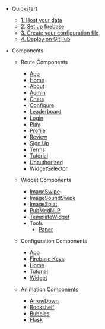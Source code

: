 * Quickstart

  * [1. Host your data](Setup/DataPrep)
  * [2. Set up firebase](Setup/Firebase)
  * [3. Create your configuration file](Setup/Config)
  * [4. Deploy on GitHub](Setup/Deploy)

* Components

  * Route Components

    * [App](RouteComponents/App)
    * [Home](RouteComponents/Home)
    * [About](RouteComponents/Home)
    * [Admin](RouteComponents/Admin)
    * [Chats](RouteComponents/Chats)
    * [Configure](RouteComponents/Configure)
    * [Leaderboard](RouteComponents/Leaderboard)
    * [Login](RouteComponents/Login)
    * [Play](RouteComponents/Play)
    * [Profile](RouteComponents/Profile)
    * [Review](RouteComponents/Review)
    * [Sign Up](RouteComponents/SignUp)
    * [Terms](RouteComponents/Terms)
    * [Tutorial](RouteComponents/Tutorial)
    * [Unauthorized](RouteComponents/Unauthorized)
    * [WidgetSelector](RouteComponents/WidgetSelector)

  * Widget Components

    * [ImageSwipe](WidgetComponents/ImageSwipe)
    * [ImageSoundSwipe](WidgetComponents/ImageSoundSwipe)
    * [ImageSplat](WidgetComponents/ImageSplat)
    * [PubMedNLP](WidgetComponents/PubMedNLP)
    * [TemplateWidget](WidgetComponents/TemplateWidget)
    * Tools
      * [Paper](WidgetComponents/Tools/Paper)

  * Configuration Components

    * [App](ConfigurationComponents/App)  
    * [Firebase Keys](ConfigurationComponents/FirebaseKeys)
    * [Home](ConfigurationComponents/Home)
    * [Tutorial](ConfigurationComponents/Tutorial)
    * [Widget](ConfigurationComponents/Widget)

  * Animation Components

    * [ArrowDown](AnimationComponents/ArrowDown)
    * [Bookshelf](AnimationComponents/Bookshelf)
    * [Bubbles](AnimationComponents/Bubbles)
    * [Flask](AnimationComponents/Flask)
